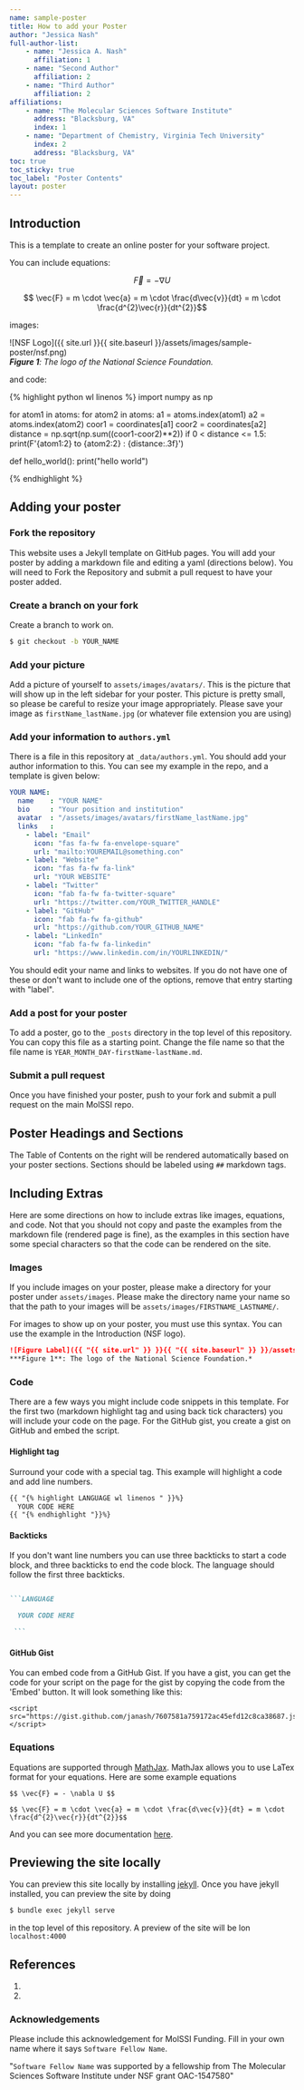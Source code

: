 ```yaml
---
name: sample-poster
title: How to add your Poster
author: "Jessica Nash"
full-author-list:
    - name: "Jessica A. Nash"
      affiliation: 1
    - name: "Second Author"
      affiliation: 2
    - name: "Third Author"
      affiliation: 2
affiliations:
    - name: "The Molecular Sciences Software Institute"
      address: "Blacksburg, VA"
      index: 1
    - name: "Department of Chemistry, Virginia Tech University"
      index: 2
      address: "Blacksburg, VA"
toc: true
toc_sticky: true
toc_label: "Poster Contents"
layout: poster
---
```


## Introduction

This is a template to create an online poster for your software project.

You can include equations:

$$ \vec{F} = - \nabla U $$

$$ \vec{F} = m \cdot \vec{a} = m \cdot \frac{d\vec{v}}{dt} = m \cdot \frac{d^{2}\vec{r}}{dt^{2}}$$

images:

![NSF Logo]({{ site.url }}{{ site.baseurl }}/assets/images/sample-poster/nsf.png)  
***Figure 1**: The logo of the National Science Foundation.*

and code:

{% highlight python wl linenos %}
import numpy as np

for atom1 in atoms:
    for atom2 in atoms:
        a1 = atoms.index(atom1)
        a2 = atoms.index(atom2)
        coor1 = coordinates[a1]
        coor2 = coordinates[a2]
        distance = np.sqrt(np.sum((coor1-coor2)**2))
        if 0 < distance <= 1.5:
            print(F'{atom1:2} to {atom2:2} : {distance:.3f}')

def hello_world():
    print("hello world")

{% endhighlight %}

## Adding your poster

### Fork the repository

This website uses a Jekyll template on GitHub pages. You will add your poster by adding a markdown file and editing a yaml (directions below). You will need to Fork the Repository and submit a pull request to have your poster added.

### Create a branch on your fork

Create a branch to work on.

```bash
$ git checkout -b YOUR_NAME
```

### Add your picture

Add a picture of yourself to `assets/images/avatars/`. This is the picture that will show up in the left sidebar for your poster. This picture is pretty small, so please be careful to resize your image appropriately. Please save your image as `firstName_lastName.jpg` (or whatever file extension you are using)

### Add your information to `authors.yml`

There is a file in this repository at `_data/authors.yml`. You should add your author information to this. You can see my example in the repo, and a template is given below: 

  ```yaml
YOUR NAME:
    name    : "YOUR NAME"
    bio     : "Your position and institution"
    avatar  : "/assets/images/avatars/firstName_lastName.jpg"
    links   :
      - label: "Email"
        icon: "fas fa-fw fa-envelope-square"
        url: "mailto:YOUREMAIL@something.con"
      - label: "Website"
        icon: "fas fa-fw fa-link"
        url: "YOUR WEBSITE"
      - label: "Twitter"
        icon: "fab fa-fw fa-twitter-square"
        url: "https://twitter.com/YOUR_TWITTER_HANDLE"
      - label: "GitHub"
        icon: "fab fa-fw fa-github"
        url: "https://github.com/YOUR_GITHUB_NAME"
      - label: "LinkedIn"
        icon: "fab fa-fw fa-linkedin"
        url: "https://www.linkedin.com/in/YOURLINKEDIN/"
```

You should edit your name and links to websites. If you do not have one of these or don't want to include one of the options, remove that entry starting with "label". 

### Add a post for your poster

To add a poster, go to the `_posts` directory in the top level of this repository. You can copy this file as a starting point. Change the file name so that the file name is `YEAR_MONTH_DAY-firstName-lastName.md`. 

### Submit a pull request

Once you have finished your poster, push to your fork and submit a pull request on the main MolSSI repo.

## Poster Headings and Sections

The Table of Contents on the right will be rendered automatically based on your poster sections. Sections should be labeled using `##` markdown tags.

## Including Extras

Here are some directions on how to include extras like images, equations, and code. Not that you should not copy and paste the examples from the markdown file (rendered page is fine), as the examples in this section have some special characters so that the code can be rendered on the site.

### Images

If you include images on your poster, please make a directory for your poster under `assets/images`. Please make the directory name your name so that the path to your images will be `assets/images/FIRSTNAME_LASTNAME/`.

For images to show up on your poster, you must use this syntax. You can use the example in the Introduction (NSF logo).

```markdown
![Figure Label]({{ "{{ site.url" }} }}{{ "{{ site.baseurl" }} }}/assets/images/FIRSTNAME_LASTNAME/your_image.png)  
***Figure 1**: The logo of the National Science Foundation.*
```

### Code

There are a few ways you might include code snippets in this template. For the first two (markdown highlight tag and using back tick characters) you will include your code on the page. For the GitHub gist, you create a gist on GitHub and embed the script.

#### Highlight tag

Surround your code with a special tag. This example will highlight a code and add line numbers.

```markdown
{{ "{% highlight LANGUAGE wl linenos " }}%}
  YOUR CODE HERE
{{ "{% endhighlight "}}%}

```

#### Backticks

If you don't want line numbers you can use three backticks to start a code block, and three backticks to end the code block. The language should follow the first three backticks.

````markdown

```LANGUAGE

  YOUR CODE HERE

 ``` 

````

#### GitHub Gist
You can embed code from a GitHub Gist. If you have a gist, you can get the code for your script on the page for the gist by copying the code from the 'Embed' button. It will look something like this:
```
<script src="https://gist.github.com/janash/7607581a759172ac45efd12c8ca38687.js"></script>
```

### Equations
Equations are supported through [MathJax](https://www.mathjax.org). MathJax allows you to use LaTex format for your equations. Here are some example equations

```
$$ \vec{F} = - \nabla U $$

$$ \vec{F} = m \cdot \vec{a} = m \cdot \frac{d\vec{v}}{dt} = m \cdot \frac{d^{2}\vec{r}}{dt^{2}}$$
```

And you can see more documentation [here](http://docs.mathjax.org/en/latest/basic/mathematics.html).

## Previewing the site locally

You can preview this site locally by installing [jekyll](https://jekyllrb.com). Once you have jekyll installed, you can preview the site by doing

```bash
$ bundle exec jekyll serve
```

in the top level of this repository. A preview of the site will be lon `localhost:4000`

## References
1. 
2. 

### Acknowledgements

Please include this acknowledgement for MolSSI Funding. Fill in your own name where it says `Software Fellow Name`.

"`Software Fellow Name` was supported by a fellowship from The Molecular Sciences Software Institute under NSF grant OAC-1547580"